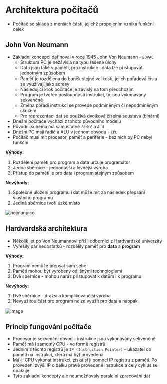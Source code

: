 # Architektura počítačů

- Počítač se skládá z menších částí, jejichž propojením vzniká funkční celek

## John Von Neumann

- Základní koncepci definoval v roce 1945 John Von Neumann - `EDVAC`
  - Struktura PC je nezávislá na typu řešené úlohy
  - Data jsou také v paměti, pro instrukce i data lze přistupovat jednotným způsobem
  - Paměť je rozdělena do buněk stejné velikosti, jejich pořadová čísla se využívají jako adresy
  - Následující krok počítače je závislý na tom předchozím
  - Program je tvořen posloupností instrukcí, ty jsou vykonávány sekvenčně
  - Změna pořadí instrukcí se provede podmíněným či nepodmíněným skokem
  - Pro reprezentaci dat se používá dvojková číselná soustava (binární)
- Dnešní počítače vychází z tohoto původního modelu
- Původní schéma má samostatně `řadič` a `ALU`
- Dnešní PC mají řadič a ALU v jednom obvodu - `CPU`
- Počítač musí mít procesor, paměť a periférie - bez nich by PC nebyl funkční

**Výhody:**
1. Rozdělení paměti pro program a data určuje programátor
2. Jedna sběrnice - jednodušší a levnější výroba
3. Přístup do paměti je pro data i program stejným způsobem

**Nevýhody:**
1. Společné uložení programu i dat může mít za následek přepsání vlastního programu
2. Jediná sběrnice tvoří úzké místo

![nojmanpico](https://github.com/janekspalek/apps-zkouska/assets/98762780/6430e43f-127f-4763-81bd-8b4ffa2853d0)



## Hardvardská architektura

- Několik let po Von Neumannovi přišli odborníci z Hardvardské univerzity
- Vyřešily pár nedostatků - rozdělily paměť pro **data** a **program**
  
**Výhody:**
1. Program nemůže přepsat sám sebe
2. Paměti mohou být vyrobeny odlišnými technologiemi
3. Dvě sběrnice - mohou naráz přistupovat k datům i k programu

**Nevýhody:**
1. Dvě sběrnice - dražší a komplikovanější výroba
2. Nevyužitou část pro program nelze využít pro data a naopak

![image](https://github.com/janekspalek/apps/assets/98762780/38d80844-52c4-47c3-a836-1ee9e438f184)


## Princip fungování počítače

- Procesor je sekvenční obvod - instrukce jsou vykonávány sekvenčně
- Paměť má i samotný CPU - ve formě registrů
- Jedním z těchto registrů je `IP (Instruction Pointer)` - ukazatel do paměti na instrukci, která má být provedena
- Má-li CPU vykonat instrukci, získá si ji pomocí IP registru z paměti. Po provedení zvýší IP o délku právě provedené instrukce a celý cyklus se opakuje
- Tyto základní koncepty ale neumožňovaly paralelní zpracování dat
